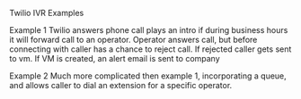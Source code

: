 Twilio IVR Examples

Example 1
Twilio answers phone call plays an intro if during business hours it will forward call to an operator.
Operator answers call, but before connecting with caller has a chance to reject call. If rejected caller gets sent to vm.
If VM is created, an alert email is sent to company


Example 2
Much more complicated then example 1, incorporating a queue, and allows caller to dial an extension for a specific operator.
